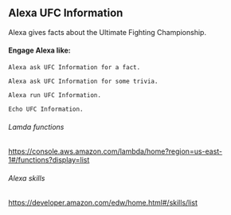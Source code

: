 ## Alexa UFC Information
Alexa gives facts about the Ultimate Fighting Championship. 

#### Engage Alexa like:
`Alexa ask UFC Information for a fact.`

`Alexa ask UFC Information for some trivia.`

`Alexa run UFC Information.`

`Echo UFC Information.`

###### Lamda functions 
https://console.aws.amazon.com/lambda/home?region=us-east-1#/functions?display=list

###### Alexa skills
https://developer.amazon.com/edw/home.html#/skills/list